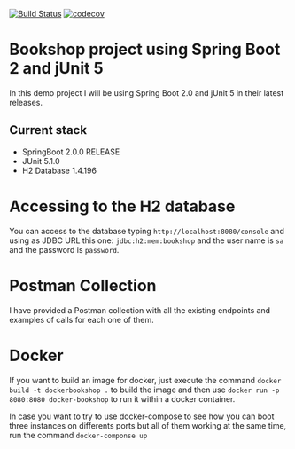 [![Build Status](https://travis-ci.org/jesusgsdev/bookshop.svg?branch=master)](https://travis-ci.org/jesusgsdev/bookshop)
[![codecov](https://codecov.io/gh/jesusgsdev/bookshop/branch/master/graph/badge.svg)](https://codecov.io/gh/jesusgsdev/bookshop)

# Bookshop project using Spring Boot 2 and jUnit 5
In this demo project I will be using Spring Boot 2.0 and jUnit 5 in their latest releases.

## Current stack

- SpringBoot 2.0.0 RELEASE
- JUnit 5.1.0
- H2 Database 1.4.196

# Accessing to the H2 database
You can access to the database typing `http://localhost:8080/console` and using as JDBC URL this one: `jdbc:h2:mem:bookshop`
and the user name is `sa` and the password is `password`.

# Postman Collection
I have provided a Postman collection with all the existing endpoints and examples of calls for each one of them.

# Docker
If you want to build an image for docker, just execute the command 
`docker build -t dockerbookshop .` to build the image and then use
`docker run -p 8080:8080 docker-bookshop` to run it within a docker container.

In case you want to try to use docker-compose to see how you can boot three instances on differents
ports but all of them working at the same time, run the command `docker-componse up`